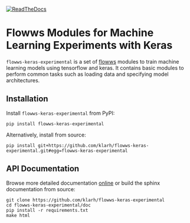 [![ReadTheDocs](https://img.shields.io/readthedocs/flowws-keras-experimental.svg?style=flat)](https://flowws-keras-experimental.readthedocs.io/en/latest/)

# Flowws Modules for Machine Learning Experiments with Keras

`flowws-keras-experimental` is a set of
[flowws](https://flowws.readthedocs.io) modules to train machine
learning models using tensorflow and keras. It contains basic modules
to perform common tasks such as loading data and specifying model
architectures.

## Installation

Install `flowws-keras-experimental` from PyPI:

```
pip install flowws-keras-experimental
```

Alternatively, install from source:

```
pip install git+https://github.com/klarh/flowws-keras-experimental.git#egg=flowws-keras-experimental
```

## API Documentation

Browse more detailed documentation
[online](https://flowws-keras-experimental.readthedocs.io) or build the sphinx
documentation from source:

```
git clone https://github.com/klarh/flowws-keras-experimental
cd flowws-keras-experimental/doc
pip install -r requirements.txt
make html
```
